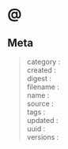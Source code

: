 # <brief> @<groups>

> <description>

> <links>

## Meta

> category : <category>  
created  : <created>  
digest   : <digest>  
filename : <filename>  
name     : <name>  
source   : <source>  
tags     : <tags>  
updated  : <updated>  
uuid     : <uuid>  
versions : <versions>  

